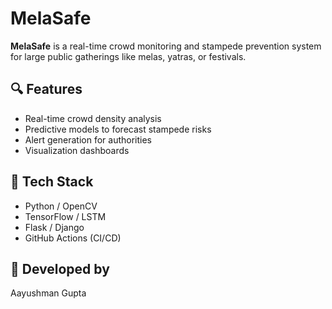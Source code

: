 # MelaSafe

**MelaSafe** is a real-time crowd monitoring and stampede prevention system for large public gatherings like melas, yatras, or festivals.

## 🔍 Features
- Real-time crowd density analysis
- Predictive models to forecast stampede risks
- Alert generation for authorities
- Visualization dashboards

## 🚀 Tech Stack
- Python / OpenCV
- TensorFlow / LSTM
- Flask / Django
- GitHub Actions (CI/CD)

## 👤 Developed by
Aayushman Gupta
